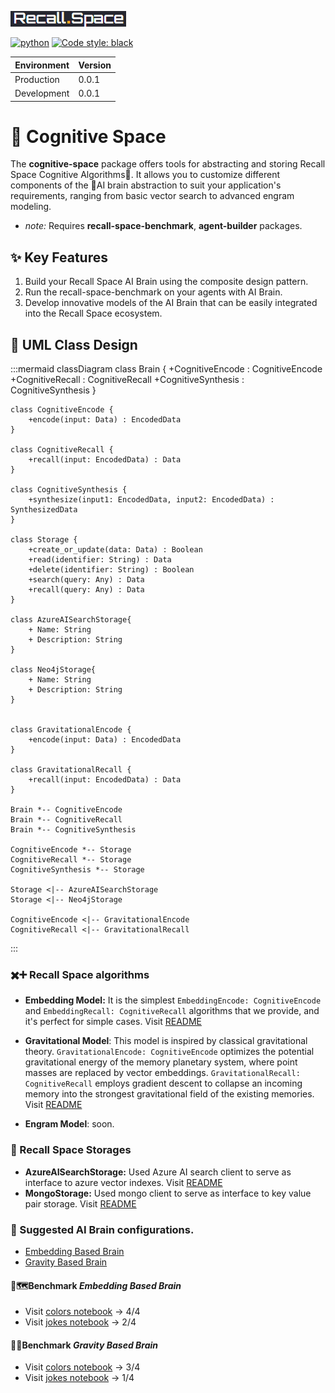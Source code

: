 [![recall_space_logo](logo.png)](https://recall.space/)

[![python](https://img.shields.io/badge/python-3.8%20%7C%203.9%20%7C%203.10-blue)](https://www.python.org/)
[![Code style: black](https://img.shields.io/badge/code%20style-black-000000.svg)](https://github.com/psf/black)

| Environment | Version |
| ----------- | ------- |
| Production  | 0.0.1   |
| Development | 0.0.1   |

# 🦉 Cognitive Space

The **cognitive-space** package offers tools for abstracting and storing Recall Space Cognitive Algorithms💫. It allows you to customize different components of the 🧠AI brain abstraction to suit your application's requirements, ranging from basic vector search to advanced engram modeling.

+ *note:* Requires **recall-space-benchmark**, **agent-builder** packages.

## ✨ Key Features

1. Build your Recall Space AI Brain using the composite design pattern.
2. Run the recall-space-benchmark on your agents with AI Brain.
3. Develop innovative models of the AI Brain that can be easily integrated into the Recall Space ecosystem.

## 🏢 UML Class Design
:::mermaid
classDiagram
    class Brain {
        +CognitiveEncode : CognitiveEncode
        +CognitiveRecall : CognitiveRecall
        +CognitiveSynthesis : CognitiveSynthesis
    }

    class CognitiveEncode {
        +encode(input: Data) : EncodedData
    }

    class CognitiveRecall {
        +recall(input: EncodedData) : Data
    }

    class CognitiveSynthesis {
        +synthesize(input1: EncodedData, input2: EncodedData) : SynthesizedData
    }

    class Storage {
        +create_or_update(data: Data) : Boolean
        +read(identifier: String) : Data
        +delete(identifier: String) : Boolean
        +search(query: Any) : Data
        +recall(query: Any) : Data
    }

    class AzureAISearchStorage{
        + Name: String
        + Description: String
    }

    class Neo4jStorage{
        + Name: String
        + Description: String
    }


    class GravitationalEncode {
        +encode(input: Data) : EncodedData
    }

    class GravitationalRecall {
        +recall(input: EncodedData) : Data
    }

    Brain *-- CognitiveEncode
    Brain *-- CognitiveRecall
    Brain *-- CognitiveSynthesis

    CognitiveEncode *-- Storage
    CognitiveRecall *-- Storage
    CognitiveSynthesis *-- Storage

    Storage <|-- AzureAISearchStorage
    Storage <|-- Neo4jStorage

    CognitiveEncode <|-- GravitationalEncode
    CognitiveRecall <|-- GravitationalRecall
:::

### ✖️➕ Recall Space algorithms
+ **Embedding Model:** It is the simplest `EmbeddingEncode: CognitiveEncode` and `EmbeddingRecall: CognitiveRecall` algorithms that we provide, and it's perfect for simple cases. Visit [README](/cognitive_space/algorithms/embedding_model/README.md)
+ **Gravitational Model**: This model is inspired by classical gravitational theory. `GravitationalEncode: CognitiveEncode` optimizes the potential gravitational energy of the memory planetary system, where point masses are replaced by vector embeddings. `GravitationalRecall: CognitiveRecall` employs gradient descent to collapse an incoming memory into the strongest gravitational field of the existing memories. Visit [README](/cognitive_space/algorithms/gravitational_model/README.md)

+ **Engram Model**: soon.

### 💾 Recall Space Storages
+ **AzureAISearchStorage:** Used Azure AI search client to serve as interface to azure vector indexes. Visit [README](/cognitive_space/storage/azure_ai_search/README.md)
+ **MongoStorage:** Used mongo client to serve as interface to key value pair storage. Visit [README](/cognitive_space/storage/mongo/README.md)

### 🧠 Suggested AI Brain configurations.
+  [Embedding Based Brain](/cognitive_space/brain/README.md)
+  [Gravity Based Brain](/cognitive_space/brain/README.md)

#### 🧪🗺️Benchmark *Embedding Based Brain*

+ Visit [colors notebook](/cognitive_space/benchmarks_docs/embedding_model/colors.md) -> 4/4
+ Visit [jokes notebook](/cognitive_space/benchmarks_docs/embedding_model/jokes.md) -> 2/4

#### 🧪🌐Benchmark *Gravity Based Brain*

+ Visit [colors notebook](/cognitive_space/benchmarks_docs/gravitational_model/colors.md) -> 3/4
+ Visit [jokes notebook](/cognitive_space/benchmarks_docs/gravitational_model/jokes.md) -> 1/4